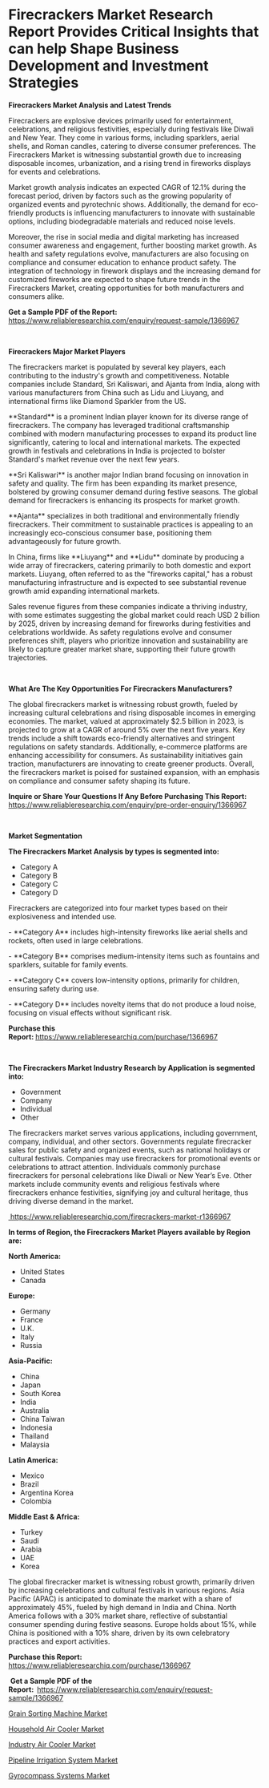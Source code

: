 <p><h1>Firecrackers Market Research Report Provides Critical Insights that can help Shape Business Development and Investment Strategies</h1></p><p><strong>Firecrackers Market Analysis and Latest Trends</strong></p>
<p><p>Firecrackers are explosive devices primarily used for entertainment, celebrations, and religious festivities, especially during festivals like Diwali and New Year. They come in various forms, including sparklers, aerial shells, and Roman candles, catering to diverse consumer preferences. The Firecrackers Market is witnessing substantial growth due to increasing disposable incomes, urbanization, and a rising trend in fireworks displays for events and celebrations.</p><p>Market growth analysis indicates an expected CAGR of 12.1% during the forecast period, driven by factors such as the growing popularity of organized events and pyrotechnic shows. Additionally, the demand for eco-friendly products is influencing manufacturers to innovate with sustainable options, including biodegradable materials and reduced noise levels. </p><p>Moreover, the rise in social media and digital marketing has increased consumer awareness and engagement, further boosting market growth. As health and safety regulations evolve, manufacturers are also focusing on compliance and consumer education to enhance product safety. The integration of technology in firework displays and the increasing demand for customized fireworks are expected to shape future trends in the Firecrackers Market, creating opportunities for both manufacturers and consumers alike.</p></p>
<p><strong>Get a Sample PDF of the Report:&nbsp;</strong> <a href="https://www.reliableresearchiq.com/enquiry/request-sample/1366967?utm_campaign=2840&utm_medium=2&utm_source=Github&utm_content=ia&utm_term=22032025&utm_id=firecrackers">https://www.reliableresearchiq.com/enquiry/request-sample/1366967</a></p>
<p>&nbsp;</p>
<p><strong>Firecrackers Major Market Players</strong></p>
<p><p>The firecrackers market is populated by several key players, each contributing to the industry's growth and competitiveness. Notable companies include Standard, Sri Kaliswari, and Ajanta from India, along with various manufacturers from China such as Lidu and Liuyang, and international firms like Diamond Sparkler from the US.</p><p>**Standard** is a prominent Indian player known for its diverse range of firecrackers. The company has leveraged traditional craftsmanship combined with modern manufacturing processes to expand its product line significantly, catering to local and international markets. The expected growth in festivals and celebrations in India is projected to bolster Standard's market revenue over the next few years.</p><p>**Sri Kaliswari** is another major Indian brand focusing on innovation in safety and quality. The firm has been expanding its market presence, bolstered by growing consumer demand during festive seasons. The global demand for firecrackers is enhancing its prospects for market growth.</p><p>**Ajanta** specializes in both traditional and environmentally friendly firecrackers. Their commitment to sustainable practices is appealing to an increasingly eco-conscious consumer base, positioning them advantageously for future growth.</p><p>In China, firms like **Liuyang** and **Lidu** dominate by producing a wide array of firecrackers, catering primarily to both domestic and export markets. Liuyang, often referred to as the "fireworks capital," has a robust manufacturing infrastructure and is expected to see substantial revenue growth amid expanding international markets.</p><p>Sales revenue figures from these companies indicate a thriving industry, with some estimates suggesting the global market could reach USD 2 billion by 2025, driven by increasing demand for fireworks during festivities and celebrations worldwide. As safety regulations evolve and consumer preferences shift, players who prioritize innovation and sustainability are likely to capture greater market share, supporting their future growth trajectories.</p></p>
<p>&nbsp;</p>
<p><strong>What Are The Key Opportunities For Firecrackers Manufacturers?</strong></p>
<p><p>The global firecrackers market is witnessing robust growth, fueled by increasing cultural celebrations and rising disposable incomes in emerging economies. The market, valued at approximately $2.5 billion in 2023, is projected to grow at a CAGR of around 5% over the next five years. Key trends include a shift towards eco-friendly alternatives and stringent regulations on safety standards. Additionally, e-commerce platforms are enhancing accessibility for consumers. As sustainability initiatives gain traction, manufacturers are innovating to create greener products. Overall, the firecrackers market is poised for sustained expansion, with an emphasis on compliance and consumer safety shaping its future.</p></p>
<p><strong>Inquire or Share Your Questions If Any Before Purchasing This Report:</strong> <a href="https://www.reliableresearchiq.com/enquiry/pre-order-enquiry/1366967?utm_campaign=2840&utm_medium=2&utm_source=Github&utm_content=ia&utm_term=22032025&utm_id=firecrackers">https://www.reliableresearchiq.com/enquiry/pre-order-enquiry/1366967</a></p>
<p>&nbsp;</p>
<p><strong>Market Segmentation</strong></p>
<p><strong>The Firecrackers Market Analysis by types is segmented into:</strong></p>
<p><ul><li>Category A</li><li>Category B</li><li>Category C</li><li>Category D</li></ul></p>
<p><p>Firecrackers are categorized into four market types based on their explosiveness and intended use. </p><p>- **Category A** includes high-intensity fireworks like aerial shells and rockets, often used in large celebrations. </p><p>- **Category B** comprises medium-intensity items such as fountains and sparklers, suitable for family events. </p><p>- **Category C** covers low-intensity options, primarily for children, ensuring safety during use. </p><p>- **Category D** includes novelty items that do not produce a loud noise, focusing on visual effects without significant risk.</p></p>
<p><strong>Purchase this Report:&nbsp;</strong><a href="https://www.reliableresearchiq.com/purchase/1366967?utm_campaign=2840&utm_medium=2&utm_source=Github&utm_content=ia&utm_term=22032025&utm_id=firecrackers">https://www.reliableresearchiq.com/purchase/1366967</a></p>
<p>&nbsp;</p>
<p><strong>The Firecrackers Market Industry Research by Application is segmented into:</strong></p>
<p><ul><li>Government</li><li>Company</li><li>Individual</li><li>Other</li></ul></p>
<p><p>The firecrackers market serves various applications, including government, company, individual, and other sectors. Governments regulate firecracker sales for public safety and organized events, such as national holidays or cultural festivals. Companies may use firecrackers for promotional events or celebrations to attract attention. Individuals commonly purchase firecrackers for personal celebrations like Diwali or New Year’s Eve. Other markets include community events and religious festivals where firecrackers enhance festivities, signifying joy and cultural heritage, thus driving diverse demand in the market.</p></p>
<p><a href="https://www.reliableresearchiq.com/firecrackers-market-r1366967?utm_campaign=2840&utm_medium=2&utm_source=Github&utm_content=ia&utm_term=22032025&utm_id=firecrackers">&nbsp;https://www.reliableresearchiq.com/firecrackers-market-r1366967</a></p>
<p><strong>In terms of Region, the Firecrackers Market Players available by Region are:</strong></p>
<p>
    <p> <strong> North America: </strong>
        <ul>
            <li>United States</li>
            <li>Canada</li>
        </ul>
        </p> 
    <p> <strong> Europe: </strong>
        <ul>
            <li>Germany</li>
            <li>France</li>
            <li>U.K.</li>
            <li>Italy</li>
            <li>Russia</li>
        </ul>
        </p> 
    <p> <strong> Asia-Pacific: </strong>
        <ul>
            <li>China</li>
            <li>Japan</li>
            <li>South Korea</li>
            <li>India</li>
            <li>Australia</li>
            <li>China Taiwan</li>
            <li>Indonesia</li>
            <li>Thailand</li>
            <li>Malaysia</li>
        </ul>
        </p> 
    <p> <strong> Latin America: </strong>
        <ul>
            <li>Mexico</li>
            <li>Brazil</li>
            <li>Argentina Korea</li>
            <li>Colombia</li>
        </ul>
        </p> 
    <p> <strong> Middle East & Africa: </strong>
        <ul>
            <li>Turkey</li>
            <li>Saudi</li>
            <li>Arabia</li>
            <li>UAE</li>
            <li>Korea</li>
        </ul>
    </p>
    </p>
<p><p>The global firecracker market is witnessing robust growth, primarily driven by increasing celebrations and cultural festivals in various regions. Asia Pacific (APAC) is anticipated to dominate the market with a share of approximately 45%, fueled by high demand in India and China. North America follows with a 30% market share, reflective of substantial consumer spending during festive seasons. Europe holds about 15%, while China is positioned with a 10% share, driven by its own celebratory practices and export activities.</p></p>
<p><strong>Purchase this Report: </strong><a href="https://www.reliableresearchiq.com/purchase/1366967?utm_campaign=2840&utm_medium=2&utm_source=Github&utm_content=ia&utm_term=22032025&utm_id=firecrackers">https://www.reliableresearchiq.com/purchase/1366967</a></p>
<p>&nbsp;<strong>Get a Sample PDF of the Report:&nbsp;&nbsp;</strong><a href="https://www.reliableresearchiq.com/enquiry/request-sample/1366967?utm_campaign=2840&utm_medium=2&utm_source=Github&utm_content=ia&utm_term=22032025&utm_id=firecrackers">https://www.reliableresearchiq.com/enquiry/request-sample/1366967</a></p>
<p><strong></strong></p>
<p><p><a href="https://www.linkedin.com/pulse/grain-sorting-machine-market-growth-2025-2032-factors-behind-umrwe?utm_campaign=2840&utm_medium=2&utm_source=Github&utm_content=ia&utm_term=22032025&utm_id=firecrackers">Grain Sorting Machine Market</a></p><p><a href="https://www.linkedin.com/pulse/comprehensive-market-analysis-household-air-cooler-projected-inqae?utm_campaign=2840&utm_medium=2&utm_source=Github&utm_content=ia&utm_term=22032025&utm_id=firecrackers">Household Air Cooler Market</a></p><p><a href="https://www.linkedin.com/pulse/industry-air-cooler-market-indicators-size-regional-breakdown-pmyne?utm_campaign=2840&utm_medium=2&utm_source=Github&utm_content=ia&utm_term=22032025&utm_id=firecrackers">Industry Air Cooler Market</a></p><p><a href="https://www.linkedin.com/pulse/insightful-pipeline-irrigation-system-market-report-eimoe?utm_campaign=2840&utm_medium=2&utm_source=Github&utm_content=ia&utm_term=22032025&utm_id=firecrackers">Pipeline Irrigation System Market</a></p><p><a href="https://www.linkedin.com/pulse/analysis-current-state-future-growth-potential-gyrocompass-systems-detle?utm_campaign=2840&utm_medium=2&utm_source=Github&utm_content=ia&utm_term=22032025&utm_id=firecrackers">Gyrocompass Systems Market</a></p></p>